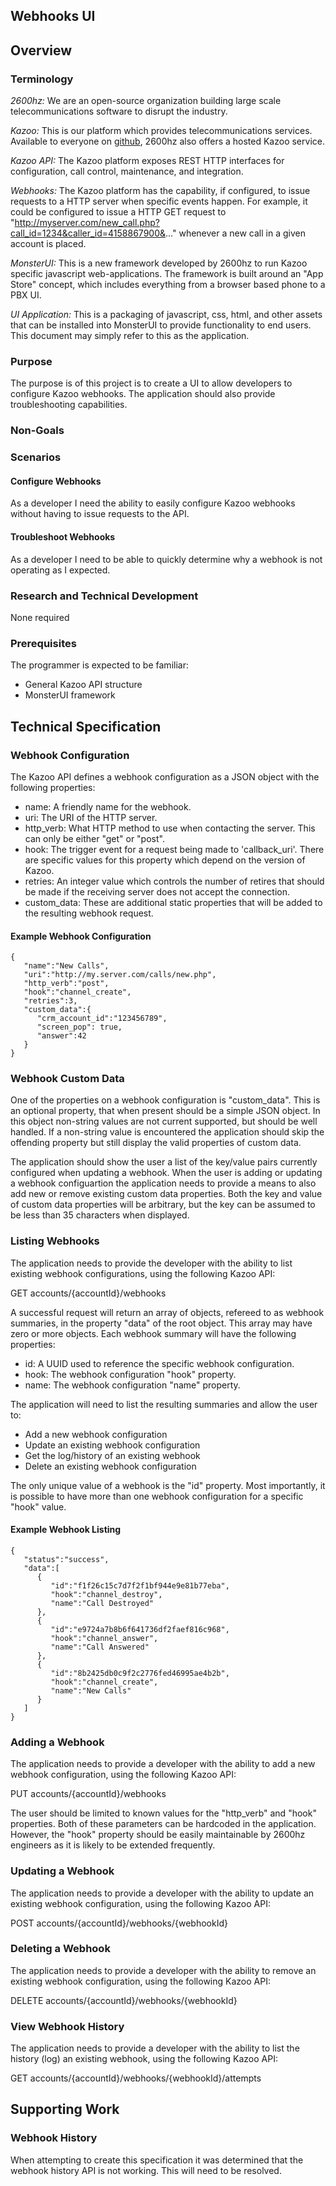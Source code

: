 ## Webhooks UI

## Overview
### Terminology
_2600hz:_ We are an open-source organization building large scale telecommunications software to disrupt the industry.

_Kazoo:_ This is our platform which provides telecommunications services.  Available to everyone on [github](https://github.com/2600hz/kazoo), 2600hz also offers a hosted Kazoo service.

_Kazoo API:_  The Kazoo platform exposes REST HTTP interfaces for configuration, call control, maintenance, and integration.

_Webhooks:_ The Kazoo platform has the capability, if configured, to issue requests to a HTTP server when specific events happen.  For example, it could be configured to issue a HTTP GET request to "http://myserver.com/new_call.php?call_id=1234&caller_id=4158867900&..." whenever a new call in a given account is placed.

_MonsterUI:_ This is a new framework developed by 2600hz to run Kazoo specific javascript web-applications.  The framework is built around an "App Store" concept, which includes everything from a browser based phone to a PBX UI.

_UI Application:_  This is a packaging of javascript, css, html, and other assets that can be installed into MonsterUI to provide functionality to end users.  This document may simply refer to this as the application.

### Purpose
The purpose is of this project is to create a UI to allow developers to configure Kazoo webhooks.  The application should also provide troubleshooting capabilities.

### Non-Goals

### Scenarios 
#### Configure Webhooks
As a developer I need the ability to easily configure Kazoo webhooks without having to issue requests to the API. 

#### Troubleshoot Webhooks
As a developer I need to be able to quickly determine why a webhook is not operating as I expected.

### Research and Technical Development
None required

### Prerequisites
The programmer is expected to be familiar:
* General Kazoo API structure
* MonsterUI framework

## Technical Specification
### Webhook Configuration
The Kazoo API defines a webhook configuration as a JSON object with the following properties:

* name: A friendly name for the webhook.
* uri: The URI of the HTTP server.
* http_verb: What HTTP method to use when contacting the server.  This can only be either "get" or "post".
* hook: The trigger event for a request being made to 'callback_uri'.  There are specific values for this property which depend on the version of Kazoo.
* retries: An integer value which controls the number of retires that should be made if the receiving server does not accept the connection.
* custom_data:  These are additional static properties that will be added to the resulting webhook request.

#### Example Webhook Configuration
```
{
   "name":"New Calls",
   "uri":"http://my.server.com/calls/new.php",
   "http_verb":"post",
   "hook":"channel_create",
   "retries":3,
   "custom_data":{
      "crm_account_id":"123456789",
      "screen_pop": true,
      "answer":42
   }
}
```
### Webhook Custom Data
One of the properties on a webhook configuration is "custom_data".  This is an optional property, that when present should be a simple JSON object.  In this object non-string values are not current supported, but should be well handled.  If a non-string value is encountered the application should skip the offending property but still display the valid properties of custom data.

The application should show the user a list of the key/value pairs currently configured when updating a webhook.  When the user is  adding or updating a webhook configuartion the application needs to provide a means to also add new or remove existing custom data properties.  Both the key and value of custom data properties will be arbitrary, but the key can be assumed to be less than 35 characters when displayed.

### Listing Webhooks
The application needs to provide the developer with the ability to list existing webhook configurations, using the following Kazoo API:

GET accounts/{accountId}/webhooks

A successful request will return an array of objects, refereed to as webhook summaries, in the property "data" of the root object.  This array may have zero or more objects.  Each webhook summary will have the following properties:

* id: A UUID used to reference the specific webhook configuration.
* hook: The webhook configuration "hook" property.
* name: The webhook configuration "name" property.

The application will need to list the resulting summaries and allow the user to:
* Add a new webhook configuration
* Update an existing webhook configuration
* Get the log/history of an existing webhook
* Delete an existing webhook configuration

The only unique value of a webhook is the "id" property.  Most importantly, it is possible to have more than one webhook configuration for a specific "hook" value.

#### Example Webhook Listing
```
{
   "status":"success",
   "data":[
      {
         "id":"f1f26c15c7d7f2f1bf944e9e81b77eba",
         "hook":"channel_destroy",
         "name":"Call Destroyed"
      },
      {
         "id":"e9724a7b8b6f641736df2faef816c968",
         "hook":"channel_answer",
         "name":"Call Answered"
      },
      {
         "id":"8b2425db0c9f2c2776fed46995ae4b2b",
         "hook":"channel_create",
         "name":"New Calls"
      }
   ]
}
```

### Adding a Webhook
The application needs to provide a developer with the ability to add a new webhook configuration, using the following Kazoo API:

PUT accounts/{accountId}/webhooks

The user should be limited to known values for the "http_verb" and "hook" properties.  Both of these parameters can be hardcoded in the application.  However, the "hook" property should be easily maintainable by 2600hz engineers as it is likely to be extended frequently.

### Updating a Webhook
The application needs to provide a developer with the ability to update an existing webhook configuration, using the following Kazoo API:

POST  accounts/{accountId}/webhooks/{webhookId}

### Deleting a Webhook
The application needs to provide a developer with the ability to remove an existing webhook configuration, using the following Kazoo API:

DELETE accounts/{accountId}/webhooks/{webhookId}

### View Webhook History
The application needs to provide a developer with the ability to list the history (log) an existing webhook, using the following Kazoo API:

GET accounts/{accountId}/webhooks/{webhookId}/attempts

## Supporting Work
### Webhook History
When attempting to create this specification it was determined that the webhook history API is not working.  This will need to be resolved.
